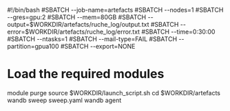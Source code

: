 #!/bin/bash
#SBATCH --job-name=artefacts
#SBATCH --nodes=1
#SBATCH --gres=gpu:2
#SBATCH --mem=80GB
#SBATCH --output=$WORKDIR/artefacts/ruche_log/output.txt
#SBATCH --error=$WORKDIR/artefacts/ruche_log/error.txt
#SBATCH --time=0:30:00
#SBATCH --ntasks=1
#SBATCH --mail-type=FAIL
#SBATCH --partition=gpua100
#SBATCH --export=NONE

# Load the required modules

module purge
source $WORKDIR/launch_script.sh
cd $WORKDIR/artefacts
wandb sweep sweep.yaml
wandb agent
